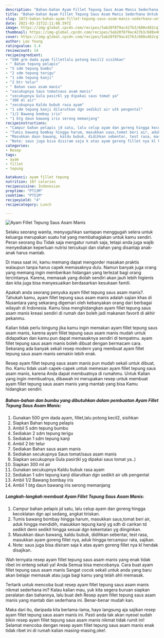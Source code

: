 ```yaml
---
description: "Bahan-bahan Ayam Fillet Tepung Saus Asam Manis Sederhana Untuk Jualan"
title: "Bahan-bahan Ayam Fillet Tepung Saus Asam Manis Sederhana Untuk Jualan"
slug: 1073-bahan-bahan-ayam-fillet-tepung-saus-asam-manis-sederhana-untuk-jualan
date: 2021-03-31T22:11:08.597Z
image: https://img-global.cpcdn.com/recipes/5ab20f879ac427b3/680x482cq70/ayam-fillet-tepung-saus-asam-manis-foto-resep-utama.jpg
thumbnail: https://img-global.cpcdn.com/recipes/5ab20f879ac427b3/680x482cq70/ayam-fillet-tepung-saus-asam-manis-foto-resep-utama.jpg
cover: https://img-global.cpcdn.com/recipes/5ab20f879ac427b3/680x482cq70/ayam-fillet-tepung-saus-asam-manis-foto-resep-utama.jpg
author: Leo Young
ratingvalue: 3.4
reviewcount: 14
recipeingredient:
- "500 grm dada ayam filletlalu potong kecil2 sisihkan"
- " Bahan tepung pelapis"
- "5 sdm tepung bumbu"
- "2 sdm tepung terigu"
- "1 sdm tepung kanji"
- "2 btr telur"
- " Bahan saus asam manis"
- "secukupnya Saus tomatsaus asam manis"
- "secukupnya Gula pasirkl yg dipakai saus tomat ya"
- "300 ml air"
- "secukupnya Kaldu bubuk rasa ayam"
- "1 sdm tepung kanji dilarutkan dgn sedikit air utk pengental"
- "1/2 Bawang bombay iris"
- "1 btg daun bawang iris serong memanjang"
recipeinstructions:
- "Campur bahan pelapis jd satu, lalu celup ayam dan goreng hingga kecoklatan dgn api sedang, angkat tiriskan."
- "Tumis bawang bombay hingga harum, masukkan saus,tomat beri air, aduk hingga mendidih, masukkan tepung kanji yg sdh di cairkan td sedikit demi sedikit hingga sesuai dgn kekentalan yg diinginkan."
- "Masukkan daun bawang, kaldu bubuk, didihkan sebentar, test rasa, masukkan ayam goreng fillet nya, aduk hingga tercampur rata, sajikan."
- "Note: saus juga bisa disiram saja k atas ayam goreng fillet nya kl hendak disajikan."
categories:
- Resep
tags:
- ayam
- fillet
- tepung

katakunci: ayam fillet tepung 
nutrition: 167 calories
recipecuisine: Indonesian
preptime: "PT13M"
cooktime: "PT51M"
recipeyield: "4"
recipecategory: Lunch

---
```



![Ayam Fillet Tepung Saus Asam Manis](https://img-global.cpcdn.com/recipes/5ab20f879ac427b3/680x482cq70/ayam-fillet-tepung-saus-asam-manis-foto-resep-utama.jpg)

Selaku seorang wanita, menyuguhkan santapan menggugah selera untuk keluarga merupakan suatu hal yang membahagiakan untuk kamu sendiri. Peran seorang ibu Tidak saja mengatur rumah saja, tetapi anda juga wajib menyediakan keperluan nutrisi tercukupi dan olahan yang disantap anak-anak harus mantab.

Di masa  saat ini, kamu memang dapat mengorder masakan praktis walaupun tanpa harus capek memasaknya dulu. Namun banyak juga orang yang memang ingin memberikan hidangan yang terlezat bagi orang tercintanya. Karena, memasak yang diolah sendiri akan jauh lebih higienis dan kita juga bisa menyesuaikan berdasarkan kesukaan famili. 



Apakah anda seorang penyuka ayam fillet tepung saus asam manis?. Tahukah kamu, ayam fillet tepung saus asam manis adalah sajian khas di Nusantara yang sekarang digemari oleh kebanyakan orang dari berbagai wilayah di Indonesia. Kamu bisa menghidangkan ayam fillet tepung saus asam manis kreasi sendiri di rumah dan boleh jadi makanan favorit di akhir pekanmu.

Kalian tidak perlu bingung jika kamu ingin memakan ayam fillet tepung saus asam manis, karena ayam fillet tepung saus asam manis mudah untuk didapatkan dan kamu pun dapat memasaknya sendiri di tempatmu. ayam fillet tepung saus asam manis boleh dibuat dengan bermacam cara. Sekarang ada banyak sekali resep modern yang membuat ayam fillet tepung saus asam manis semakin lebih enak.

Resep ayam fillet tepung saus asam manis pun mudah sekali untuk dibuat, lho. Kamu tidak usah capek-capek untuk memesan ayam fillet tepung saus asam manis, karena Anda dapat membuatnya di rumahmu. Untuk Kalian yang ingin membuatnya, dibawah ini merupakan resep untuk membuat ayam fillet tepung saus asam manis yang mantab yang bisa Kamu hidangkan sendiri.

<!--inarticleads1-->

##### Bahan-bahan dan bumbu yang dibutuhkan dalam pembuatan Ayam Fillet Tepung Saus Asam Manis:

1. Gunakan 500 grm dada ayam, fillet,lalu potong kecil2, sisihkan
1. Siapkan  Bahan tepung pelapis
1. Ambil 5 sdm tepung bumbu
1. Sediakan 2 sdm tepung terigu
1. Sediakan 1 sdm tepung kanji
1. Ambil 2 btr telur
1. Sediakan  Bahan saus asam manis
1. Sediakan secukupnya Saus tomat/saus asam manis
1. Siapkan secukupnya Gula pasir(kl yg dipakai saus tomat ya..)
1. Siapkan 300 ml air
1. Gunakan secukupnya Kaldu bubuk rasa ayam
1. Sediakan 1 sdm tepung kanji dilarutkan dgn sedikit air utk pengental
1. Ambil 1/2 Bawang bombay iris
1. Ambil 1 btg daun bawang iris serong memanjang




<!--inarticleads2-->

##### Langkah-langkah membuat Ayam Fillet Tepung Saus Asam Manis:

1. Campur bahan pelapis jd satu, lalu celup ayam dan goreng hingga kecoklatan dgn api sedang, angkat tiriskan.
1. Tumis bawang bombay hingga harum, masukkan saus,tomat beri air, aduk hingga mendidih, masukkan tepung kanji yg sdh di cairkan td sedikit demi sedikit hingga sesuai dgn kekentalan yg diinginkan.
1. Masukkan daun bawang, kaldu bubuk, didihkan sebentar, test rasa, masukkan ayam goreng fillet nya, aduk hingga tercampur rata, sajikan.
1. Note: saus juga bisa disiram saja k atas ayam goreng fillet nya kl hendak disajikan.




Wah ternyata resep ayam fillet tepung saus asam manis yang enak tidak ribet ini enteng sekali ya! Anda Semua bisa mencobanya. Cara buat ayam fillet tepung saus asam manis Sangat cocok sekali untuk anda yang baru akan belajar memasak atau juga bagi kamu yang telah ahli memasak.

Tertarik untuk mencoba buat resep ayam fillet tepung saus asam manis nikmat sederhana ini? Kalau kalian mau, yuk kita segera buruan siapkan peralatan dan bahannya, lalu buat deh Resep ayam fillet tepung saus asam manis yang mantab dan sederhana ini. Benar-benar mudah kan. 

Maka dari itu, daripada kita berlama-lama, hayo langsung aja sajikan resep ayam fillet tepung saus asam manis ini. Pasti anda tak akan nyesel sudah bikin resep ayam fillet tepung saus asam manis nikmat tidak rumit ini! Selamat mencoba dengan resep ayam fillet tepung saus asam manis enak tidak ribet ini di rumah kalian masing-masing,oke!.

